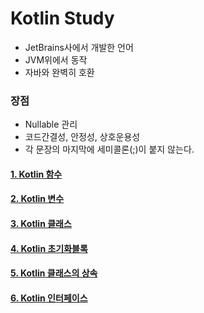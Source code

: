 # Kotlin Study

* JetBrains사에서 개발한 언어
* JVM위에서 동작
* 자바와 완벽히 호환

### 장점
* Nullable 관리
* 코드간결성, 안정성, 상호운용성
* 각 문장의 마지막에 세미콜론(;)이 붙지 않는다.

#### [1. Kotlin 함수](src/main/resources/doc/1_함수.md)
#### [2. Kotlin 변수](src/main/resources/doc/2_변수.md)
#### [3. Kotlin 클래스](src/main/resources/doc/3_클래스.md)
#### [4. Kotlin 초기화블록](src/main/resources/doc/4_초기화블록.md)
#### [5. Kotlin 클래스의 상속](src/main/resources/doc/5_클래스상속.md)
#### [6. Kotlin 인터페이스](src/main/resources/doc/6_인터페이스.md)
